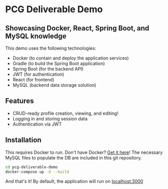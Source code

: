 # PCG Deliverable Demo
## Showcasing Docker, React, Spring Boot, and MySQL knowledge

This demo uses the following technologies:
- Docker (to contain and deploy the application services)
- Gradle (to build the Spring Boot application)
- Spring Boot (for the backend API)
- JWT (for authentication)
- React (for frontend)
- MySQL (backend data storage solution)

## Features

- CRUD-ready profile creation, viewing, and editing!
- Logging in and storing session data
- Authentication via JWT

## Installation

This requires Docker to run. Don't have Docker? [Get it here](https://docs.docker.com/get-docker/)! The necessary MySQL files to populate the DB are included in this git repository.

```sh
cd pcg-deliverable-demo
docker-compose up -d --build
```
And that's it! By default, the application will run on [localhost:3000](http://localhost:3000/)
